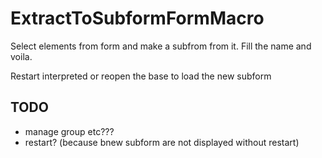 # ExtractToSubformFormMacro

Select elements from form and make a subfrom from it. Fill the name and voila.

Restart interpreted or reopen the base to load the new subform

## TODO
- manage group etc???
- restart? (because bnew subform are not displayed without restart)
 
